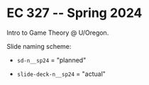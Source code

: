 # EC 327 -- Spring 2024
Intro to Game Theory @ U/Oregon. 

Slide naming scheme:

- `sd-n__sp24` = "planned"

- `slide-deck-n__sp24` = "actual"
